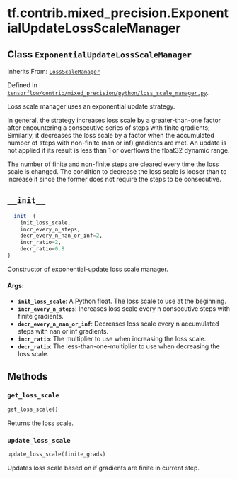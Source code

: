 <div itemscope itemtype="http://developers.google.com/ReferenceObject">
<meta itemprop="name" content="tf.contrib.mixed_precision.ExponentialUpdateLossScaleManager" />
<meta itemprop="path" content="Stable" />
<meta itemprop="property" content="__init__"/>
<meta itemprop="property" content="get_loss_scale"/>
<meta itemprop="property" content="update_loss_scale"/>
</div>

# tf.contrib.mixed_precision.ExponentialUpdateLossScaleManager

## Class `ExponentialUpdateLossScaleManager`

Inherits From: [`LossScaleManager`](../../../tf/contrib/mixed_precision/LossScaleManager.md)



Defined in [`tensorflow/contrib/mixed_precision/python/loss_scale_manager.py`](/code/stable/tensorflow/contrib/mixed_precision/python/loss_scale_manager.py).

Loss scale manager uses an exponential update strategy.

In general, the strategy increases loss scale by a greater-than-one factor
after encountering a consecutive series of steps with finite gradients;
Similarly, it decreases the loss scale by a factor when the accumulated number
of steps with non-finite (nan or inf) gradients are met. An update is not
applied if its result is less than 1 or overflows the float32 dynamic range.

The number of finite and non-finite steps are cleared every time the loss
scale is changed. The condition to decrease the loss scale is looser than to
increase it since the former does not require the steps to be consecutive.

<h2 id="__init__"><code>__init__</code></h2>

``` python
__init__(
    init_loss_scale,
    incr_every_n_steps,
    decr_every_n_nan_or_inf=2,
    incr_ratio=2,
    decr_ratio=0.8
)
```

Constructor of exponential-update loss scale manager.

#### Args:

* <b>`init_loss_scale`</b>: A Python float.  The loss scale to use at the beginning.
* <b>`incr_every_n_steps`</b>: Increases loss scale every n consecutive steps with
    finite gradients.
* <b>`decr_every_n_nan_or_inf`</b>: Decreases loss scale every n accumulated steps
    with nan or inf gradients.
* <b>`incr_ratio`</b>: The multiplier to use when increasing the loss scale.
* <b>`decr_ratio`</b>: The less-than-one-multiplier to use when decreasing the loss
    scale.



## Methods

<h3 id="get_loss_scale"><code>get_loss_scale</code></h3>

``` python
get_loss_scale()
```

Returns the loss scale.

<h3 id="update_loss_scale"><code>update_loss_scale</code></h3>

``` python
update_loss_scale(finite_grads)
```

Updates loss scale based on if gradients are finite in current step.



